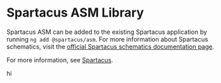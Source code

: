 # Spartacus ASM Library

Spartacus ASM can be added to the existing Spartacus application by running `ng add @spartacus/asm`. For more information about Spartacus schematics, visit the [official Spartacus schematics documentation page](https://sap.github.io/spartacus-docs/schematics/).

For more information, see [Spartacus](https://github.com/SAP/spartacus).

hi